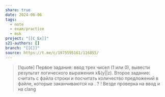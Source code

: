```yaml
---
share: true
date: 2024-06-06
tags:
  - note
  - exam/practice
  - msk
project: "[[C_Ex]]"
s21-authors: []
branch: "[[C]]"
source: https://t.me/c/1975595161/116855/
---
```


> [!quote] 
> Первое задание: ввод трех чисел (1 или 0), вывести результат логического выражения x&(y||z).
>  Второе задание: считать с файла строки и посчитать количество предложений в файле, которые заканчиваются на . ? !
>  Везде проверка на ввод и на clang

